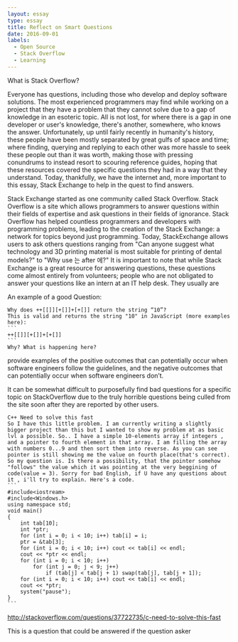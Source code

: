```yaml
---
layout: essay
type: essay
title: Reflect on Smart Questions
date: 2016-09-01
labels:
  - Open Source
  - Stack Overflow
  - Learning
---
```


What is Stack Overflow?

Everyone has questions, including those who develop and deploy software solutions. The most experienced programmers may find while working on a project that they have a problem that they cannot solve due to a gap of knowledge in an esoteric topic. All is not lost, for where there is a gap in one developer or user's knowledge, there's another, somewhere, who knows the answer. Unfortunately, up until fairly recently in humanity's history, these people have been mostly separated by great gulfs of space and time; where finding, querying and replying to each other was more hassle to seek these people out than it was worth, making those with pressing conundrums to instead resort to scouring reference guides, hoping that these resources covered the specific questions they had in a way that they understand. Today, thankfully, we have the internet and, more important to this essay, Stack Exchange to help in the quest to find answers.

Stack Exchange started as one community called Stack Overflow. Stack Overflow is a site which allows programmers to answer questions within their fields of expertise and ask questions in their fields of ignorance. Stack Overflow has helped countless programmers and developers with programming problems, leading to the creation of the Stack Exchange: a network for topics beyond just programming. Today, StackExchange allows users to ask others questions ranging from "Can anyone suggest what technology and 3D printing material is most suitable for printing of dental models?" to "Why use 는 after 에?" It is important to note that while Stack Exchange is a great resource for answering questions, these questions come almost entirely from volunteers; people who are not obligated to answer your questions like an intern at an IT help desk. They usually are 

An example of a good Question:

	Why does ++[[]][+[]]+[+[]] return the string “10”?
	This is valid and returns the string "10" in JavaScript (more examples here):
	```
	++[[]][+[]]+[+[]]
	```
	Why? What is happening here?


provide examples of the positive outcomes that can potentially occur when software engineers follow the guidelines, and the negative outcomes that can potentially occur when software engineers don’t.



It can be somewhat difficult to purposefully find bad questions for a specific topic on StackOverflow due to the truly horrible questions being culled from the site soon after they are reported by other users.
	
	C++ Need to solve this fast
	So I have this little problem. I am currently writing a slightly bigger project than this but I wanted to show my problem at as basic lvl a possible. So.. I have a simple 10-elements array if integers , and a pointer to fourth element in that array. I am filling the array with numbers 0...9 and then sort them into reverse. As you can see pointer is still showing me the value on fourth place(that's correct). So my question is. Is there a possibility, that the pointer somehow "follows" the value which it was pointing at the very beggining of code(value = 3). Sorry for bad English, if U have any questions about it , i'll try to explain. Here's a code.
	```
	#include<iostream>
	#include<Windows.h>
	using namespace std;
	void main()
	{
	    int tab[10];
	    int *ptr;
	    for (int i = 0; i < 10; i++) tab[i] = i;
	    ptr = &tab[3];
	    for (int i = 0; i < 10; i++) cout << tab[i] << endl;
	    cout << *ptr << endl;
	    for (int i = 0; i < 10; i++) 
	        for (int j = 0; j < 9; j++) 
	            if (tab[j] < tab[j + 1) swap(tab[j], tab[j + 1]);
	    for (int i = 0; i < 10; i++) cout << tab[i] << endl;
	    cout << *ptr;
	    system("pause");
	} 
	```

http://stackoverflow.com/questions/37722735/c-need-to-solve-this-fast

This is a question that could be answered if the question asker 
